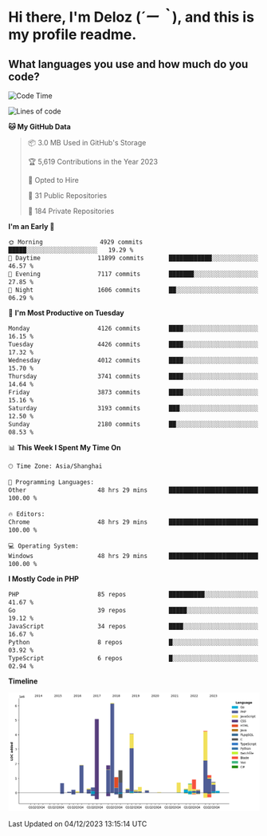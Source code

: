 # **Hi there, I'm Deloz (*´ー｀*), and this is my profile readme.**

## **What languages you use and how much do you code?**

<!--START_SECTION:waka-->
![Code Time](http://img.shields.io/badge/Code%20Time-2%2C916%20hrs%202%20mins-blue)

![Lines of code](https://img.shields.io/badge/From%20Hello%20World%20I%27ve%20Written-33.5%20million%20lines%20of%20code-blue)

**🐱 My GitHub Data** 

> 📦 3.0 MB Used in GitHub's Storage 
 > 
> 🏆 5,619 Contributions in the Year 2023
 > 
> 💼 Opted to Hire
 > 
> 📜 31 Public Repositories 
 > 
> 🔑 184 Private Repositories 
 > 
**I'm an Early 🐤** 

```text
🌞 Morning                4929 commits        █████░░░░░░░░░░░░░░░░░░░░   19.29 % 
🌆 Daytime                11899 commits       ████████████░░░░░░░░░░░░░   46.57 % 
🌃 Evening                7117 commits        ███████░░░░░░░░░░░░░░░░░░   27.85 % 
🌙 Night                  1606 commits        ██░░░░░░░░░░░░░░░░░░░░░░░   06.29 % 
```
📅 **I'm Most Productive on Tuesday** 

```text
Monday                   4126 commits        ████░░░░░░░░░░░░░░░░░░░░░   16.15 % 
Tuesday                  4426 commits        ████░░░░░░░░░░░░░░░░░░░░░   17.32 % 
Wednesday                4012 commits        ████░░░░░░░░░░░░░░░░░░░░░   15.70 % 
Thursday                 3741 commits        ████░░░░░░░░░░░░░░░░░░░░░   14.64 % 
Friday                   3873 commits        ████░░░░░░░░░░░░░░░░░░░░░   15.16 % 
Saturday                 3193 commits        ███░░░░░░░░░░░░░░░░░░░░░░   12.50 % 
Sunday                   2180 commits        ██░░░░░░░░░░░░░░░░░░░░░░░   08.53 % 
```


📊 **This Week I Spent My Time On** 

```text
🕑︎ Time Zone: Asia/Shanghai

💬 Programming Languages: 
Other                    48 hrs 29 mins      █████████████████████████   100.00 % 

🔥 Editors: 
Chrome                   48 hrs 29 mins      █████████████████████████   100.00 % 

💻 Operating System: 
Windows                  48 hrs 29 mins      █████████████████████████   100.00 % 
```

**I Mostly Code in PHP** 

```text
PHP                      85 repos            ██████████░░░░░░░░░░░░░░░   41.67 % 
Go                       39 repos            █████░░░░░░░░░░░░░░░░░░░░   19.12 % 
JavaScript               34 repos            ████░░░░░░░░░░░░░░░░░░░░░   16.67 % 
Python                   8 repos             █░░░░░░░░░░░░░░░░░░░░░░░░   03.92 % 
TypeScript               6 repos             █░░░░░░░░░░░░░░░░░░░░░░░░   02.94 % 
```



**Timeline**

![Lines of Code chart](https://raw.githubusercontent.com/deloz/deloz/main/assets/bar_graph.png)


 Last Updated on 04/12/2023 13:15:14 UTC
<!--END_SECTION:waka-->
